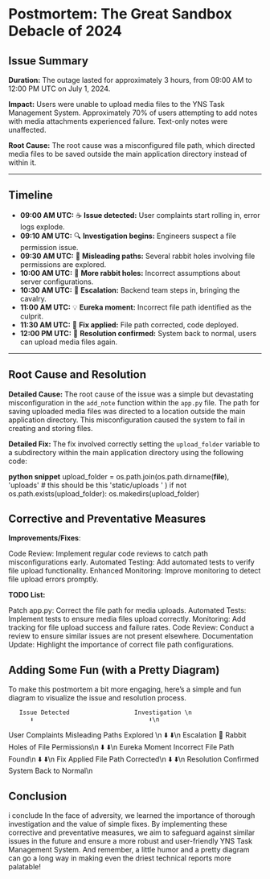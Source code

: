 
# Postmortem: The Great Sandbox Debacle of 2024

## Issue Summary
**Duration:** The outage lasted for approximately 3 hours, from 09:00 AM to 12:00 PM UTC on July 1, 2024.

**Impact:** Users were unable to upload media files to the YNS Task Management System. Approximately 70% of users attempting to add notes with media attachments experienced failure. Text-only notes were unaffected.

**Root Cause:** The root cause was a misconfigured file path, which directed media files to be saved outside the main application directory instead of within it.

---

## Timeline

- **09:00 AM UTC:** ☕ **Issue detected:** User complaints start rolling in, error logs explode.
- **09:10 AM UTC:** 🔍 **Investigation begins:** Engineers suspect a file permission issue.
- **09:30 AM UTC:** 🤔 **Misleading paths:** Several rabbit holes involving file permissions are explored.
- **10:00 AM UTC:** 🐰 **More rabbit holes:** Incorrect assumptions about server configurations.
- **10:30 AM UTC:** 🚨 **Escalation:** Backend team steps in, bringing the cavalry.
- **11:00 AM UTC:** 💡 **Eureka moment:** Incorrect file path identified as the culprit.
- **11:30 AM UTC:** 🔧 **Fix applied:** File path corrected, code deployed.
- **12:00 PM UTC:** 🎉 **Resolution confirmed:** System back to normal, users can upload media files again.

---

## Root Cause and Resolution

**Detailed Cause:** The root cause of the issue was a simple but devastating misconfiguration in the `add_note` function within the `app.py` file. The path for saving uploaded media files was directed to a location outside the main application directory. This misconfiguration caused the system to fail in creating and storing files.

**Detailed Fix:** The fix involved correctly setting the `upload_folder` variable to a subdirectory within the main application directory using the following code:

**python snippet**
    upload_folder = os.path.join(os.path.dirname(__file__), 'uploads' # this should be this 'static/uploads ' )
    if not os.path.exists(upload_folder):
       os.makedirs(upload_folder)

## Corrective and Preventative Measures

**Improvements/Fixes**:

Code Review: Implement regular code reviews to catch path misconfigurations early.
Automated Testing: Add automated tests to verify file upload functionality.
Enhanced Monitoring: Improve monitoring to detect file upload errors promptly.

**TODO List:**

Patch app.py: Correct the file path for media uploads.
Automated Tests: Implement tests to ensure media files upload correctly.
Monitoring: Add tracking for file upload success and failure rates.
Code Review: Conduct a review to ensure similar issues are not present elsewhere.
Documentation Update: Highlight the importance of correct file path configurations.

## Adding Some Fun (with a Pretty Diagram)

To make this postmortem a bit more engaging, here’s a simple and fun diagram to visualize the issue and resolution process.

       Issue Detected                  Investigation \n
          ⬇️                                ⬇️\n
   User Complaints            Misleading Paths Explored \n
          ⬇️                                ⬇️\n
      Escalation           🐰 Rabbit Holes of File Permissions\n
          ⬇️                                ⬇️\n
    Eureka Moment                Incorrect File Path Found\n
          ⬇️                                ⬇️\n
     Fix Applied                File Path Corrected\n
          ⬇️                                ⬇️\n
   Resolution Confirmed           System Back to Normal\n

## Conclusion

i conclude In the face of adversity, we learned the importance of thorough investigation and the value of simple fixes. By implementing these corrective and preventative measures, we aim to safeguard against similar issues in the future and ensure a more robust and user-friendly YNS Task Management System. And remember, a little humor and a pretty diagram can go a long way in making even the driest technical reports more palatable!
